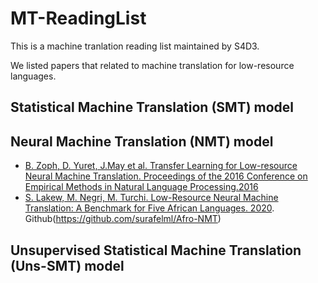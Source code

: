 # MT-ReadingList

This is a machine tranlation reading list maintained by S4D3. 

We listed papers that related to machine translation for low-resource languages. 

## Statistical Machine Translation (SMT) model
## Neural Machine Translation (NMT) model
* [B. Zoph, D. Yuret, J.May et al. Transfer Learning for Low-resource Neural Machine Translation. Proceedings of the 2016 Conference on Empirical Methods in Natural Language Processing.2016](https://www.aclweb.org/anthology/D16-1163/)
* [S. Lakew, M. Negri, M. Turchi. Low-Resource Neural Machine Translation: A Benchmark for Five African Languages. 2020](https://paperswithcode.com/paper/low-resource-neural-machine-translation-a). Github(https://github.com/surafelml/Afro-NMT)

## Unsupervised Statistical Machine Translation (Uns-SMT) model
